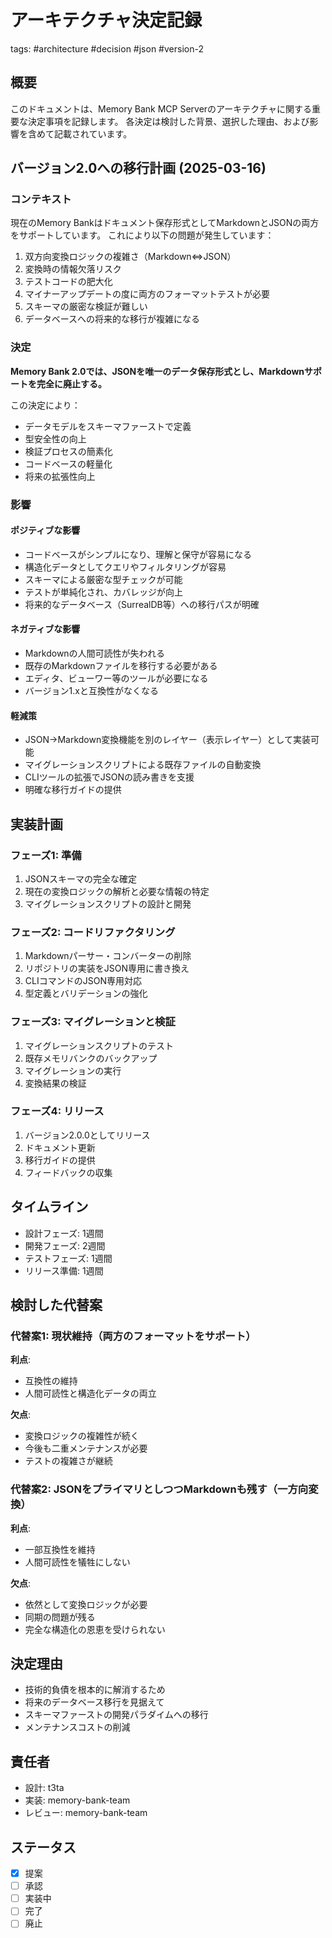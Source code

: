 # アーキテクチャ決定記録

tags: #architecture #decision #json #version-2

## 概要

このドキュメントは、Memory Bank MCP Serverのアーキテクチャに関する重要な決定事項を記録します。
各決定は検討した背景、選択した理由、および影響を含めて記載されています。

## バージョン2.0への移行計画 (2025-03-16)

### コンテキスト

現在のMemory Bankはドキュメント保存形式としてMarkdownとJSONの両方をサポートしています。
これにより以下の問題が発生しています：

1. 双方向変換ロジックの複雑さ（Markdown⇔JSON）
2. 変換時の情報欠落リスク
3. テストコードの肥大化
4. マイナーアップデートの度に両方のフォーマットテストが必要
5. スキーマの厳密な検証が難しい
6. データベースへの将来的な移行が複雑になる

### 決定

**Memory Bank 2.0では、JSONを唯一のデータ保存形式とし、Markdownサポートを完全に廃止する。**

この決定により：
- データモデルをスキーマファーストで定義
- 型安全性の向上
- 検証プロセスの簡素化
- コードベースの軽量化
- 将来の拡張性向上

### 影響

#### ポジティブな影響

- コードベースがシンプルになり、理解と保守が容易になる
- 構造化データとしてクエリやフィルタリングが容易
- スキーマによる厳密な型チェックが可能
- テストが単純化され、カバレッジが向上
- 将来的なデータベース（SurrealDB等）への移行パスが明確

#### ネガティブな影響

- Markdownの人間可読性が失われる
- 既存のMarkdownファイルを移行する必要がある
- エディタ、ビューワー等のツールが必要になる
- バージョン1.xと互換性がなくなる

#### 軽減策

- JSON→Markdown変換機能を別のレイヤー（表示レイヤー）として実装可能
- マイグレーションスクリプトによる既存ファイルの自動変換
- CLIツールの拡張でJSONの読み書きを支援
- 明確な移行ガイドの提供

## 実装計画

### フェーズ1: 準備

1. JSONスキーマの完全な確定
2. 現在の変換ロジックの解析と必要な情報の特定
3. マイグレーションスクリプトの設計と開発

### フェーズ2: コードリファクタリング

1. Markdownパーサー・コンバーターの削除
2. リポジトリの実装をJSON専用に書き換え
3. CLIコマンドのJSON専用対応
4. 型定義とバリデーションの強化

### フェーズ3: マイグレーションと検証

1. マイグレーションスクリプトのテスト
2. 既存メモリバンクのバックアップ
3. マイグレーションの実行
4. 変換結果の検証

### フェーズ4: リリース

1. バージョン2.0.0としてリリース
2. ドキュメント更新
3. 移行ガイドの提供
4. フィードバックの収集

## タイムライン

- 設計フェーズ: 1週間
- 開発フェーズ: 2週間
- テストフェーズ: 1週間
- リリース準備: 1週間

## 検討した代替案

### 代替案1: 現状維持（両方のフォーマットをサポート）

**利点**:
- 互換性の維持
- 人間可読性と構造化データの両立

**欠点**:
- 変換ロジックの複雑性が続く
- 今後も二重メンテナンスが必要
- テストの複雑さが継続

### 代替案2: JSONをプライマリとしつつMarkdownも残す（一方向変換）

**利点**:
- 一部互換性を維持
- 人間可読性を犠牲にしない

**欠点**:
- 依然として変換ロジックが必要
- 同期の問題が残る
- 完全な構造化の恩恵を受けられない

## 決定理由

- 技術的負債を根本的に解消するため
- 将来のデータベース移行を見据えて
- スキーマファーストの開発パラダイムへの移行
- メンテナンスコストの削減

## 責任者

- 設計: t3ta
- 実装: memory-bank-team
- レビュー: memory-bank-team

## ステータス

- [x] 提案
- [ ] 承認
- [ ] 実装中
- [ ] 完了
- [ ] 廃止

